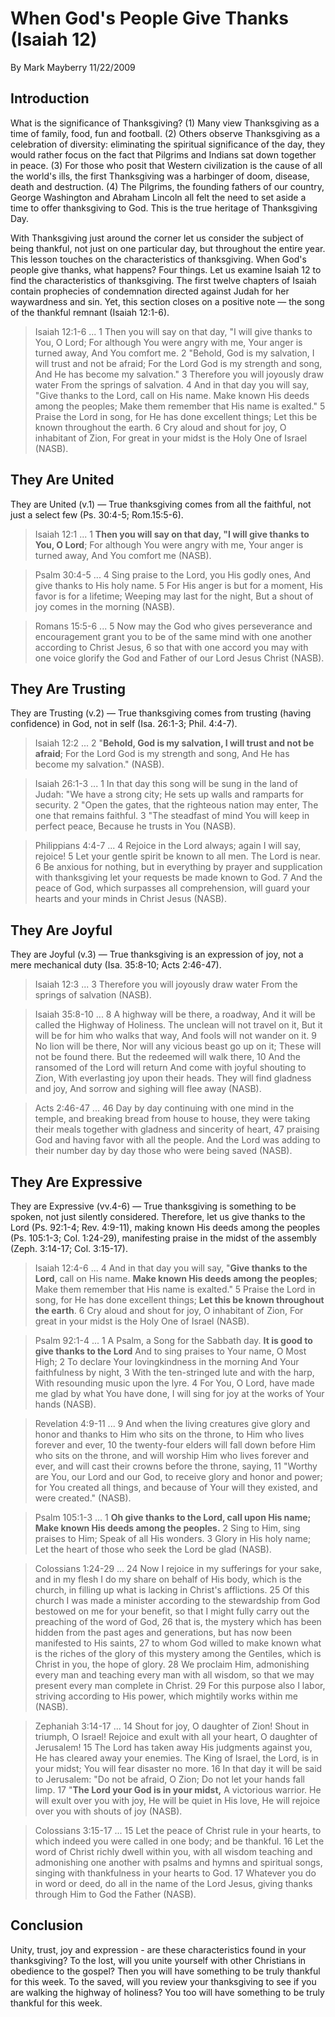 # When God's People Give Thanks (Isaiah 12)

By Mark Mayberry 
11/22/2009

## Introduction

What is the significance of Thanksgiving? (1) Many view Thanksgiving as a time of family, food, fun and football. (2) Others observe Thanksgiving as a celebration of diversity: eliminating the spiritual significance of the day, they would rather focus on the fact that Pilgrims and Indians sat down together in peace. (3) For those who posit that Western civilization is the cause of all the world's ills, the first Thanksgiving was a harbinger of doom, disease, death and destruction. (4) The Pilgrims, the founding fathers of our country, George Washington and Abraham Lincoln all felt the need to set aside a time to offer thanksgiving to God. This is the true heritage of Thanksgiving Day.

With Thanksgiving just around the corner let us consider the subject of being thankful, not just on one particular day, but throughout the entire year. This lesson touches on the characteristics of thanksgiving. When God's people give thanks, what happens? Four things. Let us examine Isaiah 12 to find the characteristics of thanksgiving. The first twelve chapters of Isaiah contain prophecies of condemnation directed against Judah for her waywardness and sin. Yet, this section closes on a positive note — the song of the thankful remnant (Isaiah 12:1-6).

> Isaiah 12:1-6 ... 1 Then you will say on that day, "I will give thanks to You, O Lord; For although You were angry with me, Your anger is turned away, And You comfort me. 2 "Behold, God is my salvation, I will trust and not be afraid; For the Lord God is my strength and song, And He has become my salvation." 3 Therefore you will joyously draw water From the springs of salvation. 4 And in that day you will say, "Give thanks to the Lord, call on His name. Make known His deeds among the peoples; Make them remember that His name is exalted." 5 Praise the Lord in song, for He has done excellent things; Let this be known throughout the earth. 6 Cry aloud and shout for joy, O inhabitant of Zion, For great in your midst is the Holy One of Israel (NASB).

## They Are United

They are United (v.1) — True thanksgiving comes from all the faithful, not just a select few (Ps. 30:4-5; Rom.15:5-6).

> Isaiah 12:1 ... 1 **Then you will say on that day, "I will give thanks to You, O Lord**; For although You were angry with me, Your anger is turned away, And You comfort me (NASB).

> Psalm 30:4-5 ... 4 Sing praise to the Lord, you His godly ones, And give thanks to His holy name. 5 For His anger is but for a moment, His favor is for a lifetime; Weeping may last for the night, But a shout of joy comes in the morning (NASB).

> Romans 15:5-6 ... 5 Now may the God who gives perseverance and encouragement grant you to be of the same mind with one another according to Christ Jesus, 6 so that with one accord you may with one voice glorify the God and Father of our Lord Jesus Christ (NASB).

## They Are Trusting

They are Trusting (v.2) — True thanksgiving comes from trusting (having confidence) in God, not in self (Isa. 26:1-3; Phil. 4:4-7).

> Isaiah 12:2 ... 2 "**Behold, God is my salvation, I will trust and not be afraid**; For the Lord God is my strength and song, And He has become my salvation." (NASB).

> Isaiah 26:1-3 ... 1 In that day this song will be sung in the land of Judah: "We have a strong city; He sets up walls and ramparts for security. 2 "Open the gates, that the righteous nation may enter, The one that remains faithful. 3 "The steadfast of mind You will keep in perfect peace, Because he trusts in You (NASB).

> Philippians 4:4-7 ... 4 Rejoice in the Lord always; again I will say, rejoice! 5 Let your gentle spirit be known to all men. The Lord is near. 6 Be anxious for nothing, but in everything by prayer and supplication with thanksgiving let your requests be made known to God. 7 And the peace of God, which surpasses all comprehension, will guard your hearts and your minds in Christ Jesus (NASB).

## They Are Joyful

They are Joyful (v.3) — True thanksgiving is an expression of joy, not a mere mechanical duty (Isa. 35:8-10; Acts 2:46-47).

> Isaiah 12:3 ... 3 Therefore you will joyously draw water From the springs of salvation (NASB).

> Isaiah 35:8-10 ... 8 A highway will be there, a roadway, And it will be called the Highway of Holiness. The unclean will not travel on it, But it will be for him who walks that way, And fools will not wander on it. 9 No lion will be there, Nor will any vicious beast go up on it; These will not be found there. But the redeemed will walk there, 10 And the ransomed of the Lord will return And come with joyful shouting to Zion, With everlasting joy upon their heads. They will find gladness and joy, And sorrow and sighing will flee away (NASB).

> Acts 2:46-47 ... 46 Day by day continuing with one mind in the temple, and breaking bread from house to house, they were taking their meals together with gladness and sincerity of heart, 47 praising God and having favor with all the people. And the Lord was adding to their number day by day those who were being saved (NASB).

## They Are Expressive

They are Expressive (vv.4-6) — True thanksgiving is something to be spoken, not just silently considered. Therefore, let us give thanks to the Lord (Ps. 92:1-4; Rev. 4:9-11), making known His deeds among the peoples (Ps. 105:1-3; Col. 1:24-29), manifesting praise in the midst of the assembly (Zeph. 3:14-17; Col. 3:15-17).

> Isaiah 12:4-6 ... 4 And in that day you will say, "**Give thanks to the Lord**, call on His name. **Make known His deeds among the peoples**; Make them remember that His name is exalted." 5 Praise the Lord in song, for He has done excellent things; **Let this be known throughout the earth**. 6 Cry aloud and shout for joy, O inhabitant of Zion, For great in your midst is the Holy One of Israel (NASB).

> Psalm 92:1-4 ... 1 A Psalm, a Song for the Sabbath day. **It is good to give thanks to the Lord** And to sing praises to Your name, O Most High; 2 To declare Your lovingkindness in the morning And Your faithfulness by night, 3 With the ten-stringed lute and with the harp, With resounding music upon the lyre. 4 For You, O Lord, have made me glad by what You have done, I will sing for joy at the works of Your hands (NASB).

> Revelation 4:9-11 ... 9 And when the living creatures give glory and honor and thanks to Him who sits on the throne, to Him who lives forever and ever, 10 the twenty-four elders will fall down before Him who sits on the throne, and will worship Him who lives forever and ever, and will cast their crowns before the throne, saying, 11 "Worthy are You, our Lord and our God, to receive glory and honor and power; for You created all things, and because of Your will they existed, and were created." (NASB).

> Psalm 105:1-3 ... 1 **Oh give thanks to the Lord, call upon His name; Make known His deeds among the peoples.** 2 Sing to Him, sing praises to Him; Speak of all His wonders. 3 Glory in His holy name; Let the heart of those who seek the Lord be glad (NASB).

> Colossians 1:24-29 ... 24 Now I rejoice in my sufferings for your sake, and in my flesh I do my share on behalf of His body, which is the church, in filling up what is lacking in Christ's afflictions. 25 Of this church I was made a minister according to the stewardship from God bestowed on me for your benefit, so that I might fully carry out the preaching of the word of God, 26 that is, the mystery which has been hidden from the past ages and generations, but has now been manifested to His saints, 27 to whom God willed to make known what is the riches of the glory of this mystery among the Gentiles, which is Christ in you, the hope of glory. 28 We proclaim Him, admonishing every man and teaching every man with all wisdom, so that we may present every man complete in Christ. 29 For this purpose also I labor, striving according to His power, which mightily works within me (NASB).

> Zephaniah 3:14-17 ... 14 Shout for joy, O daughter of Zion! Shout in triumph, O Israel! Rejoice and exult with all your heart, O daughter of Jerusalem! 15 The Lord has taken away His judgments against you, He has cleared away your enemies. The King of Israel, the Lord, is in your midst; You will fear disaster no more. 16 In that day it will be said to Jerusalem: "Do not be afraid, O Zion; Do not let your hands fall limp. 17 "**The Lord your God is in your midst,** A victorious warrior. He will exult over you with joy, He will be quiet in His love, He will rejoice over you with shouts of joy (NASB).

> Colossians 3:15-17 ... 15 Let the peace of Christ rule in your hearts, to which indeed you were called in one body; and be thankful. 16 Let the word of Christ richly dwell within you, with all wisdom teaching and admonishing one another with psalms and hymns and spiritual songs, singing with thankfulness in your hearts to God. 17 Whatever you do in word or deed, do all in the name of the Lord Jesus, giving thanks through Him to God the Father (NASB).

## Conclusion

Unity, trust, joy and expression - are these characteristics found in your thanksgiving? To the lost, will you unite yourself with other Christians in obedience to the gospel? Then you will have something to be truly thankful for this week. To the saved, will you review your thanksgiving to see if you are walking the highway of holiness? You too will have something to be truly thankful for this week.
